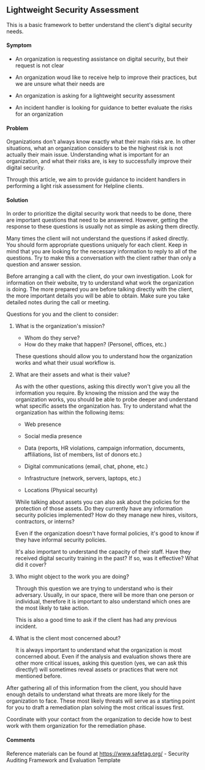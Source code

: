 ## Lightweight Security Assessment

This is a basic framework to better understand the client's digital security needs.

#### Symptom
- An organization is requesting assistance on digital security, but their request is not clear

- An organization woud like to receive help to improve their practices, but we are unsure what their needs are

- An organization is asking for a lightweight security assessment

- An incident handler is looking for guidance to better evaluate the risks for an organization

#### Problem    
Organizations don't always know exactly what their main risks are. In other situations, what an organization considers to be the highest risk is not actually their main issue. Understanding what is important for an organization, and what their risks are, is key to successfully improve their digital security.

Through this article, we aim to provide guidance to incident handlers in performing a light risk assessment for Helpline clients.

#### Solution   
In order to prioritize the digital security work that needs to be done, there are important questions that need to be answered. However, getting the response to these questions is usually not as simple as asking them directly.

Many times the client will not understand the questions if asked directly. You should form appropriate questions uniquely for each client. Keep in mind that you are looking for the necessary information to reply to all of the questions. Try to make this a conversation with the client rather than only a question and answer session.

Before arranging a call with the client, do your own investigation. Look for information on their website, try to understand what work the organization is doing. The more prepared you are before talking directly with the client, the more important details you will be able to obtain. Make sure you take detailed notes during the call or meeting.

Questions for you and the client to consider:

1. What is the organization's mission?
   * Whom do they serve?
   * How do they make that happen? (Personel, offices, etc.)

   These questions should allow you to understand how the organization works and what their usual workflow is.

2. What are their assets and what is their value?

   As with the other questions, asking this directly won't give you all the information you require. By knowing the mission and the way the organization works, you should be able to probe deeper and understand what specific assets the organization has. Try to understand what the organization has within the following items:

   * Web presence

   * Social media presence
   
   * Data (reports, HR violations, campaign information, documents, 
   affiliations, list of members, list of donors etc.)
   
   * Digital communications (email, chat, phone, etc.)
   
   * Infrastructure (network, servers, laptops, etc.)
   
   * Locations (Physical security)

   While talking about assets you can also ask about the policies for the protection of those assets. Do they currently have any information security policies implemented? How do they manage new hires, visitors, contractors, or interns? 

   Even if the organization doesn't have formal policies, it's good to know if they have informal security policies.

   It's also important to understand the capacity of their staff. Have they received digital security training in the past? If so, was it effective? What did it cover?


3. Who might object to the work you are doing?

   Through this question we are trying to understand who is their adversary. Usually, in our space, there will be more than one person or individual, therefore it is important to also understand which ones are the most likely to take action.

   This is also a good time to ask if the client has had any previous incident.

4. What is the client most concerned about?

   It is always important to understand what the organization is most concerned about. Even if the analysis and evaluation shows there are other more critical issues, asking this question (yes, we can ask this directly!) will sometimes reveal assets or practices that were not mentioned before.

After gathering all of this information from the client, you should have enough details to understand what threats are more likely for the organization to face. These most likely threats will serve as a starting point for you to draft a remediation plan solving the most critical issues first. 

Coordinate with your contact from the organization to decide how to best work with them organization for the remediation phase.

#### Comments   
Reference materials can be found at https://www.safetag.org/ - Security Auditing Framework and Evaluation Template
